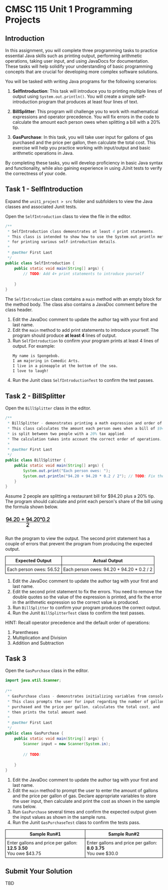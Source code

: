 # CMSC 115 Unit 1 Programming Projects

## Introduction

In this assignment, you will complete three programming tasks
to practice essential Java skills such as printing output,
performing arithmetic operations, taking user input, and
using JavaDocs for documentation. These tasks will help
solidify your understanding of basic programming concepts
that are crucial for developing more complex software solutions.

You will be tasked with writing Java programs for the following scenarios:

1. **SelfIntroduction**: This task will introduce you to printing multiple lines of output using `System.out.println()`. You will create a simple self-introduction program that produces at least four lines of text.

2. **BillSplitter**: This program will challenge you to work with mathematical expressions and operator precedence. You will fix errors in the code to calculate the amount each person owes when splitting a bill with a 20% tip.

3. **GasPurchase**: In this task, you will take user input for gallons of gas purchased and the price per gallon, then calculate the total cost. This exercise will help you practice working with input/output and basic arithmetic operations in Java.

By completing these tasks, you will develop proficiency in basic Java syntax and functionality, while also gaining experience in using JUnit tests to verify the correctness of your code.


## Task 1 - SelfIntroduction

Expand the `unit1_project > src` folder and subfolders to view the Java classes and associated Junit tests.

Open the `SelfIntroduction` class to view the file in the editor.

```java
/**
 * SelfIntroduction class demonstrates at least 4 print statements.
 * This class is intended to show how to use the System.out.println method 
 * for printing various self-introduction details.
 *
 * @author First Last
 */
public class SelfIntroduction {
    public static void main(String[] args) {
        // TODO: Add 4+ print statements to introduce yourself

    }
}
```

The `SelfIntroduction` class contains a `main` method with an empty block for
the method body. The class also contains a JavaDoc comment before the class
header.

1. Edit the JavaDoc comment to update the author tag with your first and last
   name.
2. Edit the `main` method to add print statements to introduce yourself. The
   program should produce **at least 4** lines of output.
3. Run `SelfIntroduction` to confirm your program prints at least 4 lines of
   output. For example:<br>
   ```text
   My name is Spongebob.
   I am majoring in Comedic Arts.
   I live in a pineapple at the bottom of the sea.
   I love to laugh!
   ```
4. Run the Junit class `SelfIntroductionTest` to confirm the test passes.


## Task 2 - BillSplitter

Open the  `BillSplitter` class in the editor.

```java
/**
 * BillSplitter - demonstrates printing a math expression and order of operations.
 * This class calculates the amount each person owes when a bill of $94.20 
 * is split between two people with a 20% tax applied.
 * The calculation takes into account the correct order of operations.
 *
 * @author First Last
 */
public class BillSplitter {
    public static void main(String[] args) {
        System.out.print("Each person owes: ");
        System.out.println("94.20 + 94.20 * 0.2 / 2"); // TODO: Fix the errors
    }
}
```

Assume 2 people are splitting a restaurant bill for $94.20 plus a 20% tip. The
program should calculate and print each person's share of the bill using the
formula shown below.

<img src="images/bill_split.png" width="150">

Run the program to view the output. The second print statement has a couple of
errors that prevent the program from producing the expected output.


| Expected Output         | Actual Output                              |
| ----------------------- | ------------------------------------------ |
| Each person owes: 56.52 | Each person owes: 94.20 + 94.20 \* 0.2 / 2 |

1. Edit the JavaDoc comment to update the author tag with your first and last
   name.
2. Edit the second print statement to fix the errors. You need to remove the double quotes so the value of the expression is printed, and fix the error in the arithmetic expression so the correct value is produced. 
3. Run `BillSplitter` to confirm your program produces the correct output.
4. Run the Junit `BillSplitterTest` class to confirm the test passes.

HINT: Recall operator precedence and the default order of operations:

1. Parentheses
2. Multiplication and Division
3. Addition and Subtraction

## Task 3

Open the `GasPurchase` class in the editor.

```java
import java.util.Scanner;

/**
 * GasPurchase class - demonstrates initializing variables from console input.
 * This class prompts the user for input regarding the number of gallons 
 * purchased and the price per gallon, calculates the total cost, and 
 * then prints the total amount owed.
 *
 * @author First Last
 */
public class GasPurchase {
    public static void main(String[] args) {
        Scanner input = new Scanner(System.in);

        // TODO:

    }
}
```

1. Edit the JavaDoc comment to update the author tag with your first and last
   name.
2. Edit the `main` method to prompt the user to enter the amount of gallons and
   the price per gallon of gas. Declare appropriate variables to store the user
   input, then calculate and print the cost as shown in the sample runs below.
3. Run `GasPurchase` several times and confirm the expected output given the
   input values as shown in the sample runs.
4. Run the Junit `GasPurchaseTest` class to confirm the tests pass.

| Sample Run#1                                                            | Sample Run#2                                                         |
| ----------------------------------------------------------------------- | -------------------------------------------------------------------- |
| Enter gallons and price per gallon: <b>12.5 3.50</b><br> You owe $43.75 | Enter gallons and price per gallon: <b>8.0 3.75</b><br>You owe $30.0 |



## Submit Your Solution

TBD

<style>
   th,td {
      border: 1px solid black;
      padding: 5px;
   }
</style>
